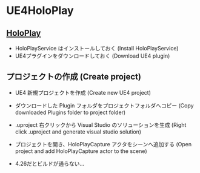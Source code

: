 # UE4HoloPlay

## [HoloPlay](https://lookingglassfactory.com/software)
- HoloPlayService はインストールしておく (Install HoloPlayService)
- UE4プラグインをダウンロードしておく (Download UE4 plugin)

## プロジェクトの作成 (Create project)
- UE4 新規プロジェクトを作成 (Create new UE4 project)
- ダウンロードした Plugin フォルダをプロジェクトフォルダへコピー (Copy downloaded Plugins folder to project folder)
- .uproject 右クリックから Visual Studio のソリューションを生成 (Right click .uproject and generate visual studio solution)
- プロジェクトを開き、HoloPlayCapture アクタをシーンへ追加する (Open project and add HoloPlayCapture actor to the scene)

- 4.26だとビルドが通らない…